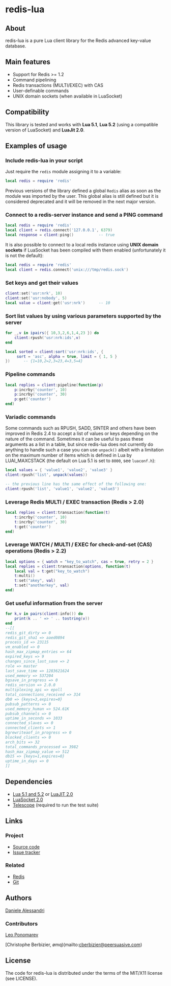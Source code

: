 # redis-lua #

## About ##

redis-lua is a pure Lua client library for the Redis advanced key-value database.

## Main features ##

- Support for Redis >= 1.2
- Command pipelining
- Redis transactions (MULTI/EXEC) with CAS
- User-definable commands
- UNIX domain sockets (when available in LuaSocket)

## Compatibility ##

This library is tested and works with __Lua 5.1__, __Lua 5.2__ (using a compatible
version of LuaSocket) and __LuaJit 2.0__.

## Examples of usage ##

### Include redis-lua in your script ###

Just require the `redis` module assigning it to a variable:

``` lua
local redis = require 'redis'
```

Previous versions of the library defined a global `Redis` alias as soon as the module was
imported by the user. This global alias is still defined but it is considered deprecated
and it will be removed in the next major version.

### Connect to a redis-server instance and send a PING command ###

``` lua
local redis = require 'redis'
local client = redis.connect('127.0.0.1', 6379)
local response = client:ping()           -- true
```

It is also possible to connect to a local redis instance using __UNIX domain sockets__
if LuaSocket has been compiled with them enabled (unfortunately it is not the default):

``` lua
local redis = require 'redis'
local client = redis.connect('unix:///tmp/redis.sock')
```

### Set keys and get their values ###

``` lua
client:set('usr:nrk', 10)
client:set('usr:nobody', 5)
local value = client:get('usr:nrk')      -- 10
```

### Sort list values by using various parameters supported by the server ###

``` lua
for _,v in ipairs({ 10,3,2,6,1,4,23 }) do
    client:rpush('usr:nrk:ids',v)
end

local sorted = client:sort('usr:nrk:ids', {
     sort = 'asc', alpha = true, limit = { 1, 5 }
})      -- {1=10,2=2,3=23,4=3,5=4}
```

### Pipeline commands

``` lua
local replies = client:pipeline(function(p)
    p:incrby('counter', 10)
    p:incrby('counter', 30)
    p:get('counter')
end)
```

### Variadic commands

Some commands such as RPUSH, SADD, SINTER and others have been improved in Redis 2.4
to accept a list of values or keys depending on the nature of the command. Sometimes
it can be useful to pass these arguments as a list in a table, but since redis-lua does
not currently do anything to handle such a case you can use `unpack()` albeit with a
limitation on the maximum number of items which is defined in Lua by LUAI_MAXCSTACK
(the default on Lua 5.1 is set to `8000`, see `luaconf.h`):

```lua
local values = { 'value1', 'value2', 'value3' }
client:rpush('list', unpack(values))

-- the previous line has the same effect of the following one:
client:rpush('list', 'value1', 'value2', 'value3')
```

### Leverage Redis MULTI / EXEC transaction (Redis > 2.0)

``` lua
local replies = client:transaction(function(t)
    t:incrby('counter', 10)
    t:incrby('counter', 30)
    t:get('counter')
end)
```

### Leverage WATCH / MULTI / EXEC for check-and-set (CAS) operations (Redis > 2.2)

``` lua
local options = { watch = "key_to_watch", cas = true, retry = 2 }
local replies = client:transaction(options, function(t)
    local val = t:get("key_to_watch")
    t:multi()
    t:set("akey", val)
    t:set("anotherkey", val)
end)
```

### Get useful information from the server ###

``` lua
for k,v in pairs(client:info()) do
    print(k .. ' => ' .. tostring(v))
end
--[[
redis_git_dirty => 0
redis_git_sha1 => aaed0894
process_id => 23115
vm_enabled => 0
hash_max_zipmap_entries => 64
expired_keys => 9
changes_since_last_save => 2
role => master
last_save_time => 1283621624
used_memory => 537204
bgsave_in_progress => 0
redis_version => 2.0.0
multiplexing_api => epoll
total_connections_received => 314
db0 => {keys=3,expires=0}
pubsub_patterns => 0
used_memory_human => 524.61K
pubsub_channels => 0
uptime_in_seconds => 1033
connected_slaves => 0
connected_clients => 1
bgrewriteaof_in_progress => 0
blocked_clients => 0
arch_bits => 32
total_commands_processed => 3982
hash_max_zipmap_value => 512
db15 => {keys=1,expires=0}
uptime_in_days => 0
]]
```

## Dependencies ##

- [Lua 5.1 and 5.2](http://www.lua.org/) or [LuaJIT 2.0](http://luajit.org/)
- [LuaSocket 2.0](http://www.tecgraf.puc-rio.br/~diego/professional/luasocket/)
- [Telescope](http://telescope.luaforge.net/) (required to run the test suite)

## Links ##

### Project ###
- [Source code](http://github.com/nrk/redis-lua/)
- [Issue tracker](http://github.com/nrk/redis-lua/issues)

### Related ###
- [Redis](http://redis.io/)
- [Git](http://git-scm.com/)

## Authors ##

[Daniele Alessandri](mailto:suppakilla@gmail.com)

### Contributors ###

[Leo Ponomarev](http://github.com/slact/)

[Christophe Berbizier, ømq)(mailto:cberbizier@peersuasive.com)

## License ##

The code for redis-lua is distributed under the terms of the MIT/X11 license (see LICENSE).
